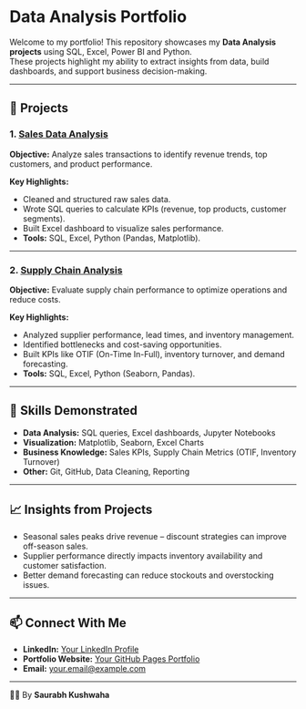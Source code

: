 # Data Analysis Portfolio   

Welcome to my portfolio! This repository showcases my **Data Analysis projects** using SQL, Excel, Power BI and Python.  
These projects highlight my ability to extract insights from data, build dashboards, and support business decision-making.  

---

## 🔹 Projects  

### 1. [Sales Data Analysis](./Sales_Analysis)  
**Objective:** Analyze sales transactions to identify revenue trends, top customers, and product performance.  

**Key Highlights:**  
- Cleaned and structured raw sales data.  
- Wrote SQL queries to calculate KPIs (revenue, top products, customer segments).  
- Built Excel dashboard to visualize sales performance.  
- **Tools:** SQL, Excel, Python (Pandas, Matplotlib).  

---

### 2. [Supply Chain Analysis](./Supply_Chain_Analysis)  
**Objective:** Evaluate supply chain performance to optimize operations and reduce costs.  

**Key Highlights:**  
- Analyzed supplier performance, lead times, and inventory management.  
- Identified bottlenecks and cost-saving opportunities.  
- Built KPIs like OTIF (On-Time In-Full), inventory turnover, and demand forecasting.  
- **Tools:** SQL, Excel, Python (Seaborn, Pandas).  

---

## 📌 Skills Demonstrated  
- **Data Analysis:** SQL queries, Excel dashboards, Jupyter Notebooks  
- **Visualization:** Matplotlib, Seaborn, Excel Charts  
- **Business Knowledge:** Sales KPIs, Supply Chain Metrics (OTIF, Inventory Turnover)  
- **Other:** Git, GitHub, Data Cleaning, Reporting  

---

## 📈 Insights from Projects  
- Seasonal sales peaks drive revenue – discount strategies can improve off-season sales.  
- Supplier performance directly impacts inventory availability and customer satisfaction.  
- Better demand forecasting can reduce stockouts and overstocking issues.  

---

## 📫 Connect With Me  
- **LinkedIn:** [Your LinkedIn Profile](https://www.linkedin.com/)  
- **Portfolio Website:** [Your GitHub Pages Portfolio](https://username.github.io/portfolio)  
- **Email:** your.email@example.com  

---
👨‍💻 By **Saurabh Kushwaha**
